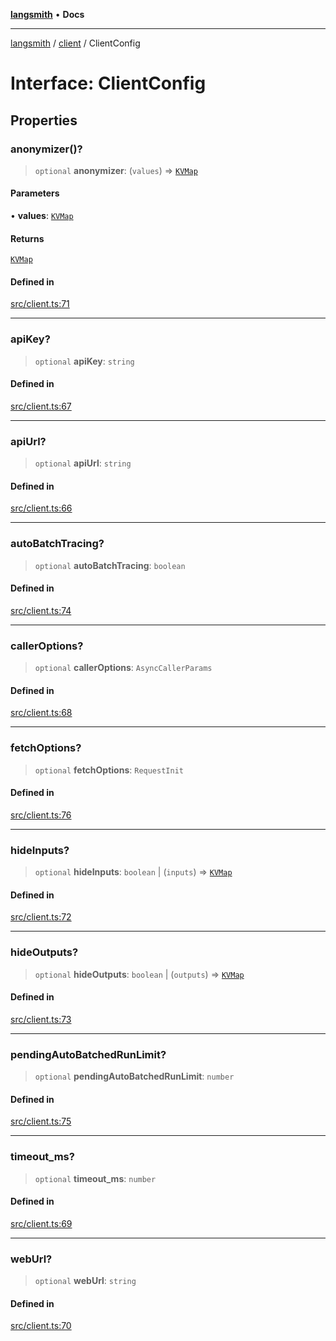 [**langsmith**](../../README.md) • **Docs**

***

[langsmith](../../README.md) / [client](../README.md) / ClientConfig

# Interface: ClientConfig

## Properties

### anonymizer()?

> `optional` **anonymizer**: (`values`) => [`KVMap`](../../schemas/type-aliases/KVMap.md)

#### Parameters

• **values**: [`KVMap`](../../schemas/type-aliases/KVMap.md)

#### Returns

[`KVMap`](../../schemas/type-aliases/KVMap.md)

#### Defined in

[src/client.ts:71](https://github.com/langchain-ai/langsmith-sdk/blob/da3c1bb4f1396b48909bf0abac53fd717458c764/js/src/client.ts#L71)

***

### apiKey?

> `optional` **apiKey**: `string`

#### Defined in

[src/client.ts:67](https://github.com/langchain-ai/langsmith-sdk/blob/da3c1bb4f1396b48909bf0abac53fd717458c764/js/src/client.ts#L67)

***

### apiUrl?

> `optional` **apiUrl**: `string`

#### Defined in

[src/client.ts:66](https://github.com/langchain-ai/langsmith-sdk/blob/da3c1bb4f1396b48909bf0abac53fd717458c764/js/src/client.ts#L66)

***

### autoBatchTracing?

> `optional` **autoBatchTracing**: `boolean`

#### Defined in

[src/client.ts:74](https://github.com/langchain-ai/langsmith-sdk/blob/da3c1bb4f1396b48909bf0abac53fd717458c764/js/src/client.ts#L74)

***

### callerOptions?

> `optional` **callerOptions**: `AsyncCallerParams`

#### Defined in

[src/client.ts:68](https://github.com/langchain-ai/langsmith-sdk/blob/da3c1bb4f1396b48909bf0abac53fd717458c764/js/src/client.ts#L68)

***

### fetchOptions?

> `optional` **fetchOptions**: `RequestInit`

#### Defined in

[src/client.ts:76](https://github.com/langchain-ai/langsmith-sdk/blob/da3c1bb4f1396b48909bf0abac53fd717458c764/js/src/client.ts#L76)

***

### hideInputs?

> `optional` **hideInputs**: `boolean` \| (`inputs`) => [`KVMap`](../../schemas/type-aliases/KVMap.md)

#### Defined in

[src/client.ts:72](https://github.com/langchain-ai/langsmith-sdk/blob/da3c1bb4f1396b48909bf0abac53fd717458c764/js/src/client.ts#L72)

***

### hideOutputs?

> `optional` **hideOutputs**: `boolean` \| (`outputs`) => [`KVMap`](../../schemas/type-aliases/KVMap.md)

#### Defined in

[src/client.ts:73](https://github.com/langchain-ai/langsmith-sdk/blob/da3c1bb4f1396b48909bf0abac53fd717458c764/js/src/client.ts#L73)

***

### pendingAutoBatchedRunLimit?

> `optional` **pendingAutoBatchedRunLimit**: `number`

#### Defined in

[src/client.ts:75](https://github.com/langchain-ai/langsmith-sdk/blob/da3c1bb4f1396b48909bf0abac53fd717458c764/js/src/client.ts#L75)

***

### timeout\_ms?

> `optional` **timeout\_ms**: `number`

#### Defined in

[src/client.ts:69](https://github.com/langchain-ai/langsmith-sdk/blob/da3c1bb4f1396b48909bf0abac53fd717458c764/js/src/client.ts#L69)

***

### webUrl?

> `optional` **webUrl**: `string`

#### Defined in

[src/client.ts:70](https://github.com/langchain-ai/langsmith-sdk/blob/da3c1bb4f1396b48909bf0abac53fd717458c764/js/src/client.ts#L70)
